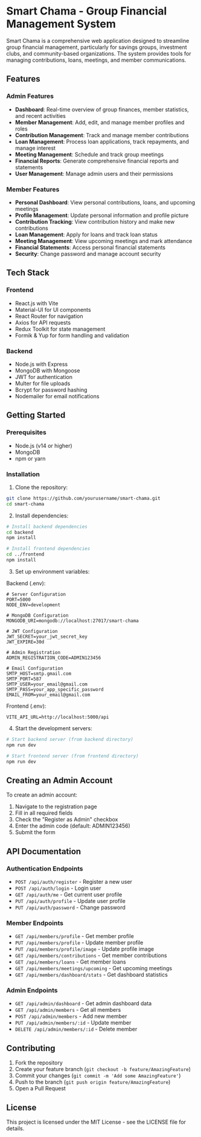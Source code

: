 # Smart Chama - Group Financial Management System

Smart Chama is a comprehensive web application designed to streamline group financial management, particularly for savings groups, investment clubs, and community-based organizations. The system provides tools for managing contributions, loans, meetings, and member communications.

## Features

### Admin Features
- **Dashboard**: Real-time overview of group finances, member statistics, and recent activities
- **Member Management**: Add, edit, and manage member profiles and roles
- **Contribution Management**: Track and manage member contributions
- **Loan Management**: Process loan applications, track repayments, and manage interest
- **Meeting Management**: Schedule and track group meetings
- **Financial Reports**: Generate comprehensive financial reports and statements
- **User Management**: Manage admin users and their permissions

### Member Features
- **Personal Dashboard**: View personal contributions, loans, and upcoming meetings
- **Profile Management**: Update personal information and profile picture
- **Contribution Tracking**: View contribution history and make new contributions
- **Loan Management**: Apply for loans and track loan status
- **Meeting Management**: View upcoming meetings and mark attendance
- **Financial Statements**: Access personal financial statements
- **Security**: Change password and manage account security

## Tech Stack

### Frontend
- React.js with Vite
- Material-UI for UI components
- React Router for navigation
- Axios for API requests
- Redux Toolkit for state management
- Formik & Yup for form handling and validation

### Backend
- Node.js with Express
- MongoDB with Mongoose
- JWT for authentication
- Multer for file uploads
- Bcrypt for password hashing
- Nodemailer for email notifications

## Getting Started

### Prerequisites
- Node.js (v14 or higher)
- MongoDB
- npm or yarn

### Installation

1. Clone the repository:
```bash
git clone https://github.com/yourusername/smart-chama.git
cd smart-chama
```

2. Install dependencies:
```bash
# Install backend dependencies
cd backend
npm install

# Install frontend dependencies
cd ../frontend
npm install
```

3. Set up environment variables:

Backend (.env):
```env
# Server Configuration
PORT=5000
NODE_ENV=development

# MongoDB Configuration
MONGODB_URI=mongodb://localhost:27017/smart-chama

# JWT Configuration
JWT_SECRET=your_jwt_secret_key
JWT_EXPIRE=30d

# Admin Registration
ADMIN_REGISTRATION_CODE=ADMIN123456

# Email Configuration
SMTP_HOST=smtp.gmail.com
SMTP_PORT=587
SMTP_USER=your_email@gmail.com
SMTP_PASS=your_app_specific_password
EMAIL_FROM=your_email@gmail.com
```

Frontend (.env):
```env
VITE_API_URL=http://localhost:5000/api
```

4. Start the development servers:
```bash
# Start backend server (from backend directory)
npm run dev

# Start frontend server (from frontend directory)
npm run dev
```

## Creating an Admin Account

To create an admin account:

1. Navigate to the registration page
2. Fill in all required fields
3. Check the "Register as Admin" checkbox
4. Enter the admin code (default: ADMIN123456)
5. Submit the form

## API Documentation

### Authentication Endpoints
- `POST /api/auth/register` - Register a new user
- `POST /api/auth/login` - Login user
- `GET /api/auth/me` - Get current user profile
- `PUT /api/auth/profile` - Update user profile
- `PUT /api/auth/password` - Change password

### Member Endpoints
- `GET /api/members/profile` - Get member profile
- `PUT /api/members/profile` - Update member profile
- `PUT /api/members/profile/image` - Update profile image
- `GET /api/members/contributions` - Get member contributions
- `GET /api/members/loans` - Get member loans
- `GET /api/members/meetings/upcoming` - Get upcoming meetings
- `GET /api/members/dashboard/stats` - Get dashboard statistics

### Admin Endpoints
- `GET /api/admin/dashboard` - Get admin dashboard data
- `GET /api/admin/members` - Get all members
- `POST /api/admin/members` - Add new member
- `PUT /api/admin/members/:id` - Update member
- `DELETE /api/admin/members/:id` - Delete member

## Contributing

1. Fork the repository
2. Create your feature branch (`git checkout -b feature/AmazingFeature`)
3. Commit your changes (`git commit -m 'Add some AmazingFeature'`)
4. Push to the branch (`git push origin feature/AmazingFeature`)
5. Open a Pull Request

## License

This project is licensed under the MIT License - see the LICENSE file for details.

